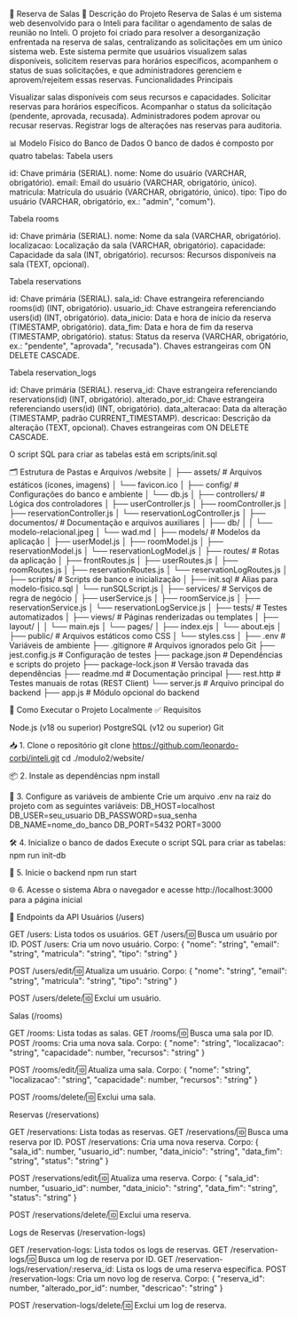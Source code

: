 📅 Reserva de Salas
🎯 Descrição do Projeto
Reserva de Salas é um sistema web desenvolvido para o Inteli para facilitar o agendamento de salas de reunião no Inteli. O projeto foi criado para resolver a desorganização enfrentada na reserva de salas, centralizando as solicitações em um único sistema web. Este sistema permite que usuários visualizem salas disponíveis, solicitem reservas para horários específicos, acompanhem o status de suas solicitações, e que administradores gerenciem e aprovem/rejeitem essas reservas.
Funcionalidades Principais

Visualizar salas disponíveis com seus recursos e capacidades.
Solicitar reservas para horários específicos.
Acompanhar o status da solicitação (pendente, aprovada, recusada).
Administradores podem aprovar ou recusar reservas.
Registrar logs de alterações nas reservas para auditoria.


📊 Modelo Físico do Banco de Dados
O banco de dados é composto por quatro tabelas:
Tabela users

id: Chave primária (SERIAL).
nome: Nome do usuário (VARCHAR, obrigatório).
email: Email do usuário (VARCHAR, obrigatório, único).
matricula: Matrícula do usuário (VARCHAR, obrigatório, único).
tipo: Tipo do usuário (VARCHAR, obrigatório, ex.: "admin", "comum").

Tabela rooms

id: Chave primária (SERIAL).
nome: Nome da sala (VARCHAR, obrigatório).
localizacao: Localização da sala (VARCHAR, obrigatório).
capacidade: Capacidade da sala (INT, obrigatório).
recursos: Recursos disponíveis na sala (TEXT, opcional).

Tabela reservations

id: Chave primária (SERIAL).
sala_id: Chave estrangeira referenciando rooms(id) (INT, obrigatório).
usuario_id: Chave estrangeira referenciando users(id) (INT, obrigatório).
data_inicio: Data e hora de início da reserva (TIMESTAMP, obrigatório).
data_fim: Data e hora de fim da reserva (TIMESTAMP, obrigatório).
status: Status da reserva (VARCHAR, obrigatório, ex.: "pendente", "aprovada", "recusada").
Chaves estrangeiras com ON DELETE CASCADE.

Tabela reservation_logs

id: Chave primária (SERIAL).
reserva_id: Chave estrangeira referenciando reservations(id) (INT, obrigatório).
alterado_por_id: Chave estrangeira referenciando users(id) (INT, obrigatório).
data_alteracao: Data da alteração (TIMESTAMP, padrão CURRENT_TIMESTAMP).
descricao: Descrição da alteração (TEXT, opcional).
Chaves estrangeiras com ON DELETE CASCADE.

O script SQL para criar as tabelas está em scripts/init.sql

🗂️ Estrutura de Pastas e Arquivos
/website
│
├── assets/                   # Arquivos estáticos (ícones, imagens)
│   └── favicon.ico
│
├── config/                   # Configurações do banco e ambiente
│   └── db.js
│
├── controllers/              # Lógica dos controladores
│   ├── userController.js
│   ├── roomController.js
│   ├── reservationController.js
│   └── reservationLogController.js
│
├── documentos/               # Documentação e arquivos auxiliares
│   ├── db/
│   │   └── modelo-relacional.jpeg
│   └── wad.md
│
├── models/                   # Modelos da aplicação
│   ├── userModel.js
│   ├── roomModel.js
│   ├── reservationModel.js
│   └── reservationLogModel.js
│
├── routes/                   # Rotas da aplicação
│   ├── frontRoutes.js
│   ├── userRoutes.js
│   ├── roomRoutes.js
│   ├── reservationRoutes.js
│   └── reservationLogRoutes.js
│
├── scripts/                  # Scripts de banco e inicialização
│   ├── init.sql             # Alias para modelo-fisico.sql
│   └── runSQLScript.js
│
├── services/                 # Serviços de regra de negócio
│   ├── userService.js
│   ├── roomService.js
│   ├── reservationService.js
│   └── reservationLogService.js
│
├── tests/                    # Testes automatizados
│
├── views/                    # Páginas renderizadas ou templates
│   ├── layout/
│   │   └── main.ejs
│   └── pages/
│       ├── index.ejs
│       └── about.ejs
│
├── public/                   # Arquivos estáticos como CSS
│   └── styles.css
│
├── .env                      # Variáveis de ambiente
├── .gitignore                # Arquivos ignorados pelo Git
├── jest.config.js            # Configuração de testes
├── package.json              # Dependências e scripts do projeto
├── package-lock.json         # Versão travada das dependências
├── readme.md                 # Documentação principal
├── rest.http                 # Testes manuais de rotas (REST Client)
└── server.js                 # Arquivo principal do backend
├── app.js                    # Módulo opcional do backend


🧪 Como Executar o Projeto Localmente
✅ Requisitos

Node.js (v18 ou superior)
PostgreSQL (v12 ou superior)
Git

📥 1. Clone o repositório
git clone https://github.com/leonardo-corbi/inteli.git
cd ./modulo2/website/

📦 2. Instale as dependências
npm install

🔧 3. Configure as variáveis de ambiente
Crie um arquivo .env na raiz do projeto com as seguintes variáveis:
DB_HOST=localhost
DB_USER=seu_usuario
DB_PASSWORD=sua_senha
DB_NAME=nome_do_banco
DB_PORT=5432
PORT=3000

🛠️ 4. Inicialize o banco de dados
Execute o script SQL para criar as tabelas:
npm run init-db

🚀 5. Inicie o backend
npm run start

🌐 6. Acesse o sistema
Abra o navegador e acesse http://localhost:3000 para a página inicial

📡 Endpoints da API
Usuários (/users)

GET /users: Lista todos os usuários.
GET /users/:id: Busca um usuário por ID.
POST /users: Cria um novo usuário.
Corpo: { "nome": "string", "email": "string", "matricula": "string", "tipo": "string" }


POST /users/edit/:id: Atualiza um usuário.
Corpo: { "nome": "string", "email": "string", "matricula": "string", "tipo": "string" }


POST /users/delete/:id: Exclui um usuário.

Salas (/rooms)

GET /rooms: Lista todas as salas.
GET /rooms/:id: Busca uma sala por ID.
POST /rooms: Cria uma nova sala.
Corpo: { "nome": "string", "localizacao": "string", "capacidade": number, "recursos": "string" }


POST /rooms/edit/:id: Atualiza uma sala.
Corpo: { "nome": "string", "localizacao": "string", "capacidade": number, "recursos": "string" }


POST /rooms/delete/:id: Exclui uma sala.

Reservas (/reservations)

GET /reservations: Lista todas as reservas.
GET /reservations/:id: Busca uma reserva por ID.
POST /reservations: Cria uma nova reserva.
Corpo: { "sala_id": number, "usuario_id": number, "data_inicio": "string", "data_fim": "string", "status": "string" }


POST /reservations/edit/:id: Atualiza uma reserva.
Corpo: { "sala_id": number, "usuario_id": number, "data_inicio": "string", "data_fim": "string", "status": "string" }


POST /reservations/delete/:id: Exclui uma reserva.

Logs de Reservas (/reservation-logs)

GET /reservation-logs: Lista todos os logs de reservas.
GET /reservation-logs/:id: Busca um log de reserva por ID.
GET /reservation-logs/reservation/:reserva_id: Lista os logs de uma reserva específica.
POST /reservation-logs: Cria um novo log de reserva.
Corpo: { "reserva_id": number, "alterado_por_id": number, "descricao": "string" }


POST /reservation-logs/delete/:id: Exclui um log de reserva.